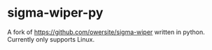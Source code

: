 # sigma-wiper-py
A fork of https://github.com/owersite/sigma-wiper written in python.
Currently only supports Linux.
